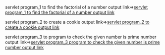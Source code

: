 servlet program_1 to find the factorial of a number output link=>[servlet program_1 to find the factorial of a number output link](https://github.com/poojaK853/JavaPrograms/blob/main/p6_a.jpg)

servlet program_2 to create a cookie output link=>[servlet program_2 to create a cookie output link](https://github.com/poojaK853/JavaPrograms/blob/main/p6_b.jpg)

servlet program_3 to program to check the given number is prime number output link=>[servlet program_3 program to check the given number is prime number output link](https://github.com/poojaK853/JavaPrograms/blob/main/p6_c.jpg)

